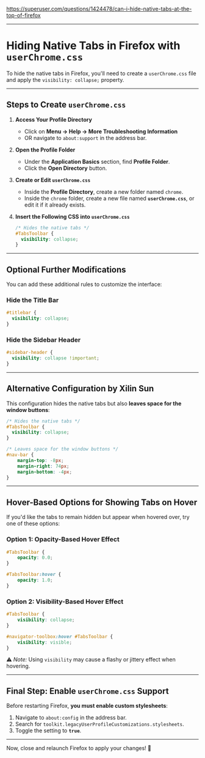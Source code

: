 https://superuser.com/questions/1424478/can-i-hide-native-tabs-at-the-top-of-firefox

---

# **Hiding Native Tabs in Firefox with `userChrome.css`**

To hide the native tabs in Firefox, you'll need to create a `userChrome.css` file and apply the `visibility: collapse;` property.

---

## **Steps to Create `userChrome.css`**

1. **Access Your Profile Directory**  
   - Click on **Menu → Help → More Troubleshooting Information**  
   - OR navigate to `about:support` in the address bar.  

2. **Open the Profile Folder**  
   - Under the **Application Basics** section, find **Profile Folder**.  
   - Click the **Open Directory** button.

3. **Create or Edit `userChrome.css`**  
   - Inside the **Profile Directory**, create a new folder named `chrome`.  
   - Inside the `chrome` folder, create a new file named **`userChrome.css`**, or edit it if it already exists.

4. **Insert the Following CSS into `userChrome.css`**  
   ```css
   /* Hides the native tabs */
   #TabsToolbar {
     visibility: collapse;
   }
   ```

---

## **Optional Further Modifications**

You can add these additional rules to customize the interface:

### **Hide the Title Bar**
```css
#titlebar {
  visibility: collapse;
}
```

### **Hide the Sidebar Header**
```css
#sidebar-header {
  visibility: collapse !important;
}
```

---

## **Alternative Configuration by Xilin Sun**

This configuration hides the native tabs but also **leaves space for the window buttons**:

```css
/* Hides the native tabs */
#TabsToolbar {
  visibility: collapse;
}

/* Leaves space for the window buttons */
#nav-bar {
    margin-top: -8px;
    margin-right: 74px;
    margin-bottom: -4px;
}
```

---

## **Hover-Based Options for Showing Tabs on Hover**

If you'd like the tabs to remain hidden but appear when hovered over, try one of these options:

### **Option 1: Opacity-Based Hover Effect**  
```css
#TabsToolbar {
    opacity: 0.0;
}

#TabsToolbar:hover {
    opacity: 1.0;
}
```

### **Option 2: Visibility-Based Hover Effect**  
```css
#TabsToolbar {
    visibility: collapse;
}

#navigator-toolbox:hover #TabsToolbar {
    visibility: visible;
}
```

⚠️ *Note:* Using `visibility` may cause a flashy or jittery effect when hovering.

---

## **Final Step: Enable `userChrome.css` Support**

Before restarting Firefox, **you must enable custom stylesheets**:

1. Navigate to `about:config` in the address bar.
2. Search for `toolkit.legacyUserProfileCustomizations.stylesheets`.
3. Toggle the setting to **`true`**.

---

Now, close and relaunch Firefox to apply your changes! 🚀
